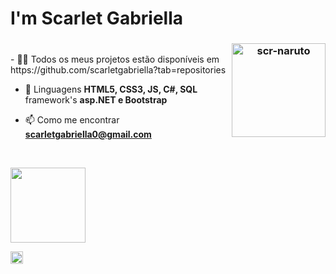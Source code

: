 <h1 align="left">I'm Scarlet Gabriella</h1>
<h3 align="center"><img height="150em" align="right" alt="scr-naruto" src="https://64.media.tumblr.com/20af6eba08eb42a2e4e4a79d2f5321af/tumblr_inline_odf75zLJ0i1trgslu_400.gifv"></h3>
</br>
- 👩‍💻 Todos os meus projetos estão disponíveis em https://github.com/scarletgabriella?tab=repositories

- 💬 Linguagens **HTML5, CSS3, JS, C#, SQL** framework's **asp.NET e Bootstrap**

- 📫 Como me encontrar **scarletgabriella0@gmail.com**

<!-- - 💚 Hobbies **Trekking, Nineboot, Animes, Séries, Xadrez, Games** -->
</br>
<p align="left"> <img height="120em" src="https://github-readme-stats.vercel.app/api/top-langs/?username=scarletgabriella&layout=compact&langs_count=8&theme=dracula" /> </p>

<p align="left">
<a href="https://www.linkedin.com/in/scarletgabriella" target="blank"><img align="center" src="https://cdn.jsdelivr.net/npm/simple-icons@3.0.1/icons/linkedin.svg" alt="scarletgabriella" height="20" width="20" /></a>
</p>
